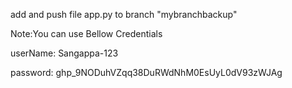 add and push file app.py to branch "mybranchbackup"

Note:You can use Bellow Credentials

userName: Sangappa-123

password: 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
